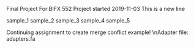 Final Project For BIFX 552
Project started 2019-11-03
This is a new line

sample_1
sample_2
sample_3
sample_4
sample_5



Continuing assignment to create merge conflict example!
\nAdapter file: adapters.fa
